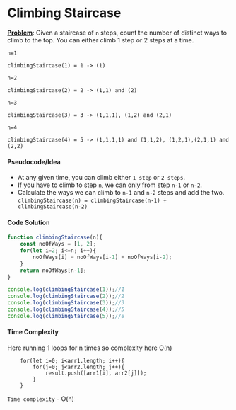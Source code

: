 # Climbing Staircase

<ins>**Problem**</ins>: Given a staircase of `n` steps, count the number of distinct ways to climb to the top. You can either climb 1 step or 2 steps at a time.

```
n=1

climbingStaircase(1) = 1 -> (1)
```
```
n=2

climbingStaircase(2) = 2 -> (1,1) and (2)
```
```
n=3

climbingStaircase(3) = 3 -> (1,1,1), (1,2) and (2,1)
```
```
n=4

climbingStaircase(4) = 5 -> (1,1,1,1) and (1,1,2), (1,2,1),(2,1,1) and (2,2)
```

#### Pseudocode/Idea
- At any given time, you can climb either `1 step` or `2 steps`.
- If you have to climb to step `n`, we can only from step `n-1` or `n-2`.
- Calculate the ways we can climb to `n-1` and `n-2` steps and add the two.<br>
`climbingStaircase(n) = climbingStaircase(n-1) + climbingStaircase(n-2)`

#### Code Solution
```javascript
function climbingStaircase(n){
    const noOfWays = [1, 2];
    for(let i=2; i<=n; i++){
        noOfWays[i] = noOfWays[i-1] + noOfWays[i-2];
    }
    return noOfWays[n-1];
}

console.log(climbingStaircase(1));//1
console.log(climbingStaircase(2));//2
console.log(climbingStaircase(3));//3
console.log(climbingStaircase(4));//5
console.log(climbingStaircase(5));//8
```

#### Time Complexity 
Here running 1 loops for n times so complexity here O(n)

```
    for(let i=0; i<arr1.length; i++){
        for(j=0; j<arr2.length; j++){
            result.push([arr1[i], arr2[j]]);
        }
    }
```

`Time complexity` - O(n)